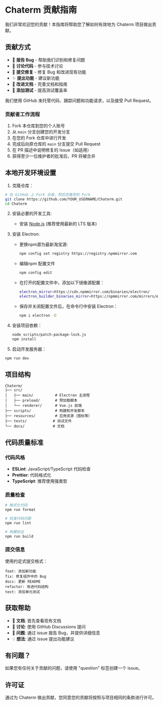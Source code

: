 # Chaterm 贡献指南

我们非常欢迎您的贡献！本指南将帮助您了解如何有效地为 Chaterm 项目做出贡献。

## 贡献方式

- 🐛 **报告 Bug** - 帮助我们识别和修复问题
- 💬 **讨论代码** - 参与技术讨论
- 🔧 **提交修复** - 修复 Bug 和改进现有功能
- ✨ **提出功能** - 建议新功能
- 📖 **改进文档** - 完善文档和指南
- 🧪 **添加测试** - 提高测试覆盖率

我们使用 GitHub 来托管代码、跟踪问题和功能请求，以及接受 Pull Request。

### 贡献者工作流程

1. Fork 本仓库到您的个人账号
2. 从 `main` 分支创建您的开发分支
3. 在您的 Fork 仓库中进行开发
4. 完成后向原仓库的 `main` 分支提交 Pull Request
5. 在 PR 描述中说明修复的 Issue（如适用）
6. 获得至少一位维护者的批准后，PR 将被合并

## 本地开发环境设置

1. 克隆仓库：

```bash
# 在 GitHub 上 Fork 仓库，然后克隆您的 Fork
git clone https://github.com/YOUR_USERNAME/Chaterm.git
cd Chaterm
```

2. 安装必要的开发工具:
   - 安装 [Node.js](https://nodejs.org/) (推荐使用最新的 LTS 版本)

3. 安装 Electron:
   - 更换npm源为最新淘宝源:
     ```bash
     npm config set registry https://registry.npmmirror.com
     ```
   - 编辑npm 配置文件
     ```bash
     npm config edit
     ```
   - 在打开的配置文件中，添加以下镜像源配置：
     ```bash
     electron_mirror=https://cdn.npmmirror.com/binaries/electron/
     electron_builder_binaries_mirror=https://npmmirror.com/mirrors/electron-builder-binaries/
     ```
   - 保存并关闭配置文件后，在命令行中安装 Electron：
     ```bash
     npm i electron -D
     ```

4. 安装项目依赖：

   ```bash
   node scripts/patch-package-lock.js
   npm install
   ```

5. 启动开发服务器：

```bash
npm run dev
```

## 项目结构

```
Chaterm/
├── src/
│   ├── main/          # Electron 主进程
│   ├── preload/       # 预加载脚本
│   └── renderer/      # Vue.js 前端
├── scripts/           # 构建和开发脚本
├── resources/         # 应用资源（图标等）
├── tests/            # 测试文件
└── docs/             # 文档
```

## 代码质量标准

### 代码风格

- **ESLint**: JavaScript/TypeScript 代码检查
- **Prettier**: 代码格式化
- **TypeScript**: 推荐使用强类型

### 质量检查

```bash
# 格式化代码
npm run format

# 检查代码问题
npm run lint

# 构建验证
npm run build
```

### 提交信息

使用约定式提交格式：

```
feat: 添加新功能
fix: 修复组件中的 Bug
docs: 更新 README
refactor: 改进代码结构
test: 添加单元测试
```

## 获取帮助

- 📝 **文档**: 首先查看现有文档
- 💬 **讨论**: 使用 GitHub Discussions 提问
- 🐛 **问题**: 通过 issue 报告 Bug，并提供详细信息
- 💡 **想法**: 通过 issue 提出功能建议

## 有问题？

如果您有任何关于贡献的问题，请使用 "question" 标签创建一个 issue。

## 许可证

通过为 Chaterm 做出贡献，您同意您的贡献将按照与项目相同的条款进行许可。
